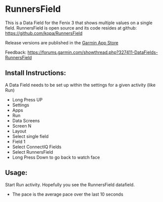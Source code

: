 # RunnersField

This is a Data Field for the Fenix 3 that shows multiple values on a single field. RunnersField is open source and its code resides at github: https://github.com/kopa/RunnersField

Release versions are published in the [Garmin App Store](https://apps.garmin.com/en-US/apps/8428701b-e621-4156-9d4e-37d92b30151f)

Feedback: https://forums.garmin.com/showthread.php?327411-DataFields-RunnersField

## Install Instructions:

A Data Field needs to be set up within the settings for a given activity (like Run)

* Long Press UP
* Settings
* Apps
* Run
* Data Screens
* Screen N
* Layout
* Select single field
* Field 1
* Select ConnectIQ Fields
* Select RunnersField
* Long Press Down to go back to watch face

## Usage:

Start Run activity.
Hopefully you see the RunnersField datafield.

* The pace is the average pace over the last 10 seconds
